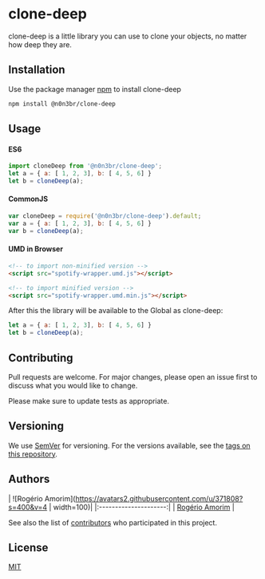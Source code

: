 # clone-deep

clone-deep is a little library you can use to clone your objects, no matter how deep they are.

## Installation

Use the package manager [npm](https://www.npmjs.com/) to install clone-deep

```bash
npm install @n0n3br/clone-deep
```

## Usage

####  ES6

```javascript
import cloneDeep from '@n0n3br/clone-deep';
let a = { a: [ 1, 2, 3], b: [ 4, 5, 6] }
let b = cloneDeep(a);
```

#### CommonJS

```javascript
var cloneDeep = require('@n0n3br/clone-deep').default;
var a = { a: [ 1, 2, 3], b: [ 4, 5, 6] }
var b = cloneDeep(a);
```

#### UMD in Browser
```html
<!-- to import non-minified version -->
<script src="spotify-wrapper.umd.js"></script>

<!-- to import minified version -->
<script src="spotify-wrapper.umd.min.js"></script>
```
After this the library will be available to the Global as clone-deep:
```javascript
let a = { a: [ 1, 2, 3], b: [ 4, 5, 6] }
let b = cloneDeep(a);
```

## Contributing
Pull requests are welcome. For major changes, please open an issue first to discuss what you would like to change.

Please make sure to update tests as appropriate.

## Versioning
We use [SemVer](http://semver.org/) for versioning. For the versions available, see the [tags on this repository](https://github.com/your/project/tags).

## Authors

| ![Rogério Amorim](https://avatars2.githubusercontent.com/u/371808?s=400&v=4 | width=100)|
|:---------------------:|
|  [Rogério Amorim](https://github.com/n0n3br)   |

See also the list of [contributors](https://github.com/n0n3br/clone-deep/graphs/contributors) who participated in this project.

## License
[MIT](https://choosealicense.com/licenses/mit/)